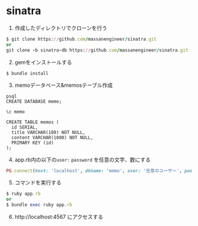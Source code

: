 # sinatra


1. 作成したディレクトリでクローンを行う
```ruby
$ git clone https://github.com/massanengineer/sinatra.git
or
git clone -b sinatra-db https://github.com/massanengineer/sinatra.git
```

2. gemをインストールする
```
$ bundle install
```

3. memoデータベース&memosテーブル作成
```
psql
CREATE DATABASE memo;

\c memo

CREATE TABLE memos (
  id SERIAL,
  title VARCHAR(100) NOT NULL,
  content VARCHAR(1000) NOT NULL,
  PRIMARY KEY (id)
);

```

4. app.rb内の以下の`user:` `password` を任意の文字、数にする
```ruby
PG.connect(host: 'localhost', dbname: 'memo', user: '任意のユーザー', password: '任意のパスワード')
```


5. コマンドを実行する
```ruby
$ ruby app.rb
or
$ bundle exec ruby app.rb
```

6. http://localhost:4567 にアクセスする
